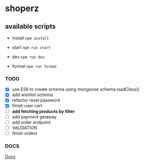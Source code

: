# shoperz

## available scripts

- install `npm install`

- start `npm run start`

- dev `npm run dev`

- format `npm run format`

### TODO

- [x] use ES6 to create schema using mongoose schema.loadClass()
- [x] add wishlist schema
- [x] refactor reset password
- [x] finish user cart
- [ ] **add fetching products by filter**
- [ ] add payment getaway
- [ ] add order endpoint 
- [ ] VALIDATION
- [ ] finish orders

### DOCS

[Docs](https://app.swaggerhub.com/apis/7odadocoding/shoperz-api/1.0.3)
